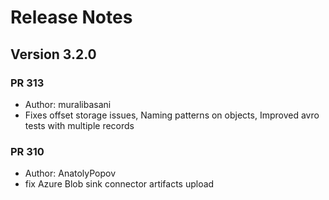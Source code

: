 # Release Notes

## Version 3.2.0

### PR 313
 * Author: muralibasani
 * Fixes offset storage issues, Naming patterns on objects, Improved avro tests with multiple records 

### PR 310
 * Author: AnatolyPopov
 * fix Azure Blob sink connector artifacts upload
